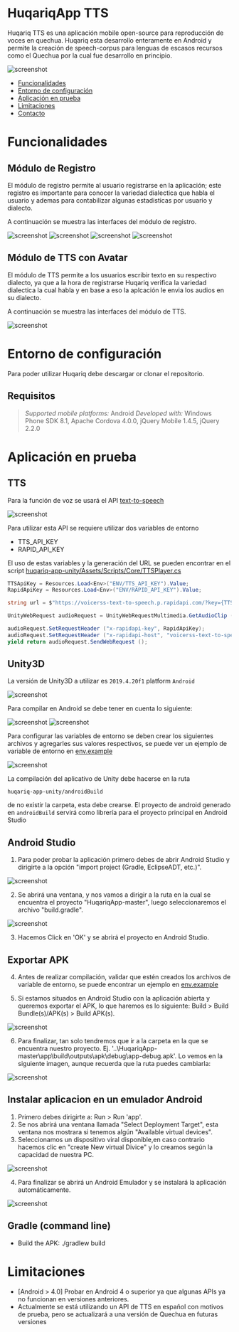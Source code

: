 # HuqariqApp TTS

Huqariq TTS es una aplicación mobile open-source para reproducción de voces en quechua. Huqariq esta desarrollo enteramente en Android y permite la creación de speech-corpus para lenguas de escasos recursos como el Quechua por la cual fue desarrollo en principio.

![screenshot](README/images/r0.jpg)

<a id="top"></a>

- [Funcionalidades](#funcionalidades)
- [Entorno de configuración](#entorno-de-configuración)
- [Aplicación en prueba](#aplicación-en-prueba)
- [Limitaciones](#limitaciones)
- [Contacto](#contacto)

# Funcionalidades

## Módulo de Registro

El módulo de registro permite al usuario registrarse en la aplicación; este registro es importante para conocer la variedad dialectica que habla el usuario y ademas para contabilizar algunas estadisticas por usuario y dialecto.

A continuación se muestra las interfaces del módulo de registro.

![screenshot](README/images/r1.jpg)
![screenshot](README/images/r2.jpg)
![screenshot](README/images/r3.jpg)
![screenshot](README/images/r4.jpg)

## Módulo de TTS con Avatar

El módulo de TTS permite a los usuarios escribir texto en su respectivo dialecto, ya que a la hora de registrarse Huqariq verifica la variedad dialectica la cual habla y en base a eso la aplcación le envia los audios en su dialecto.

A continuación se muestra las interfaces del módulo de TTS.

![screenshot](README/images/u2.png)

# Entorno de configuración

Para poder utilizar Huqariq debe descargar or clonar el repositorio.

## Requisitos

> _Supported mobile platforms:_ Android
> _Developed with:_ Windows Phone SDK 8.1, Apache Cordova 4.0.0, jQuery Mobile 1.4.5, jQuery 2.2.0

# Aplicación en prueba

## TTS

Para la función de voz se usará el API [text-to-speech](https://rapidapi.com/voicerss/api/text-to-speech-1)

![screenshot](README/images/u3.png)

Para utilizar esta API se requiere utilizar dos variables de entorno

- TTS_API_KEY
- RAPID_API_KEY

El uso de estas variables y la generación del URL se pueden encontrar en el script [huqariq-app-unity/Assets/Scripts/Core/TTSPlayer.cs](https://github.com/krlosflip22/huqariq-app-tts/blob/master/huqariq-app-unity/Assets/Scripts/Core/TTSPlayer.cs)

```csharp
TTSApiKey = Resources.Load<Env>("ENV/TTS_API_KEY").Value;
RapidApiKey = Resources.Load<Env>("ENV/RAPID_API_KEY").Value;
```

```csharp
string url = $"https://voicerss-text-to-speech.p.rapidapi.com/?key={TTSApiKey}&hl=es-es&src={currentTTSText}&f=8khz_8bit_mono&c=wav&r=0";

UnityWebRequest audioRequest = UnityWebRequestMultimedia.GetAudioClip (url, AudioType.WAV);

audioRequest.SetRequestHeader ("x-rapidapi-key", RapidApiKey);
audioRequest.SetRequestHeader ("x-rapidapi-host", "voicerss-text-to-speech.p.rapidapi.com");
yield return audioRequest.SendWebRequest ();
```

## Unity3D

La versión de Unity3D a utilizar es `2019.4.20f1` platform `Android`

![screenshot](README/images/u1.jpg)

Para compilar en Android se debe tener en cuenta lo siguiente:

![screenshot](README/images/u4.png)
![screenshot](README/images/u5.png)

Para configurar las variables de entorno se deben crear los siguientes archivos y agregarles sus valores respectivos, se puede ver un ejemplo de variable de entorno en [env.example](https://github.com/krlosflip22/huqariq-app-tts/tree/master/huqariq-app-unity/Assets/Resources/ENV)

![screenshot](README/images/u6.jpg)

La compilación del aplicativo de Unity debe hacerse en la ruta

```
huqariq-app-unity/androidBuild
```

de no existir la carpeta, esta debe crearse. El proyecto de android generado en `androidBuild` servirá como librería para el proyecto principal en Android Studio

## Android Studio

1. Para poder probar la aplicación primero debes de abrir Android Studio y dirigirte a la opción "import project (Gradle, EclipseADT, etc.)".

![screenshot](README/images/04.png)

2. Se abrirá una ventana, y nos vamos a dirigir a la ruta en la cual se encuentra el proyecto "HuqariqApp-master", luego seleccionaremos el archivo "build.gradle".

![screenshot](README/images/05.JPG)

3. Hacemos Click en 'OK' y se abrirá el proyecto en Android Studio.

## Exportar APK

4. Antes de realizar compilación, validar que estén creados los archivos de variable de entorno, se puede encontrar un ejemplo en [env.example](https://github.com/krlosflip22/huqariq-app-tts/blob/master/huqariq-app-android/app/src/main/assets/envExample)

5. Si estamos situados en Android Studio con la aplicación abierta y queremos exportar el APK, lo que haremos es lo siguiente: Build > Build Bundle(s)/APK(s) > Build APK(s).

![screenshot](README/images/08.jpg)

6. Para finalizar, tan solo tendremos que ir a la carpeta en la que se encuentra nuestro proyecto. Ej. '..\HuqariqApp-master\app\build\outputs\apk\debug\app-debug.apk'. Lo vemos en la siguiente imagen, aunque recuerda que la ruta puedes cambiarla:

![screenshot](README/images/09.jpg)

## Instalar aplicacion en un emulador Android

1. Primero debes dirigirte a: Run > Run 'app'.
2. Se nos abrirá una ventana llamada "Select Deployment Target", esta ventana nos mostrara si tenemos algún "Available virtual devices".
3. Seleccionamos un dispositivo viral disponible,en caso contrario hacemos clic en "create New virtual Divice" y lo creamos según la capacidad de nuestra PC.

![screenshot](README/images/07.JPG)

4. Para finalizar se abrirá un Android Emulador y se instalará la aplicación automáticamente.

![screenshot](README/images/10.jpg)

## Gradle (command line)

- Build the APK: ./gradlew build

# Limitaciones

- [Android > 4.0] Probar en Android 4 o superior ya que algunas APIs ya no funcionan en versiones anteriores.
- Actualmente se está utilizando un API de TTS en español con motivos de prueba, pero se actualizará a una versión de Quechua en futuras versiones
